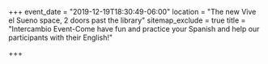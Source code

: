 +++
event_date = "2019-12-19T18:30:49-06:00"
location = "The new Vive el Sueno space, 2 doors past the library"
sitemap_exclude = true
title = "Intercambio Event-Come have fun and practice your Spanish and help our participants with their English!"

+++
